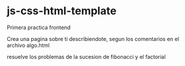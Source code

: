 # js-css-html-template

Primera practica frontend

Crea una pagina sobre ti describiendote, segun los comentarios en el archivo algo.html

resuelve los problemas de la sucesion de fibonacci y el factorial

